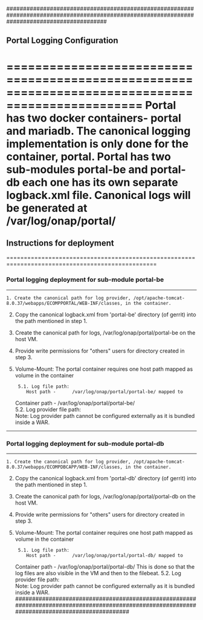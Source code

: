 ##############################################################################################################################################
## Portal Logging Configuration
=================================================================================================
Portal has two docker containers- portal and mariadb.
The canonical logging implementation is only done for the container, portal.
Portal has two sub-modules portal-be and portal-db each one has its own separate logback.xml file.
Canonical logs will be generated at /var/log/onap/portal/
=================================================================================================
## Instructions for deployment
=================================================================================================
### Portal logging deployment for sub-module portal-be
-------------------------------------------------------------------------------------------------
    1. Create the canonical path for log provider, /opt/apache-tomcat-8.0.37/webapps/ECOMPPORTAL/WEB-INF/classes, in the container.
  2. Copy the canonical logback.xml from 'portal-be' directory (of gerrit) into the path mentioned in step 1.
  3. Create the canonical path for logs, /var/log/onap/portal/portal-be on the host VM.
  4. Provide write permissions for "others" users for directory created in step 3.
  5. Volume-Mount: The portal container requires one host path mapped as volume in the container
        
          5.1. Log file path:
             Host path -      /var/log/onap/portal/portal-be/ mapped to 
        Container path - /var/log/onap/portal/portal-be/      
      5.2. Log provider file path:              
        Note: Log provider path cannot be configured externally as it is bundled inside a WAR.  
---------------------------------------------------------------------------------------------------------------------------------------------
### Portal logging deployment for sub-module portal-db
-------------------------------------------------------------------------------------------------
    1. Create the canonical path for log provider, /opt/apache-tomcat-8.0.37/webapps/ECOMPDBCAPP/WEB-INF/classes, in the container.
  2. Copy the canonical logback.xml from 'portal-db' directory (of gerrit) into the path mentioned in step 1.
  3. Create the canonical path for logs, /var/log/onap/portal/portal-db on the host VM.
  4. Provide write permissions for "others" users for directory created in step 3.
  5. Volume-Mount: The portal container requires one host path mapped as volume in the container
        
          5.1. Log file path:
             Host path -      /var/log/onap/portal/portal-db/ mapped to 
        Container path - /var/log/onap/portal/portal-db/
        This is done so that the log files are also visible in the VM and then to the filebeat.
      5.2. Log provider file path:              
        Note: Log provider path cannot be configured externally as it is bundled inside a WAR.
##############################################################################################################################################
